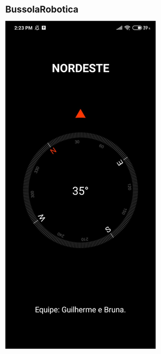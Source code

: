# BussolaRobotica

<img src="https://github.com/GuilhermeGabriel/BussolaRobotica/blob/master/capturas/img1.jpeg"></img>
